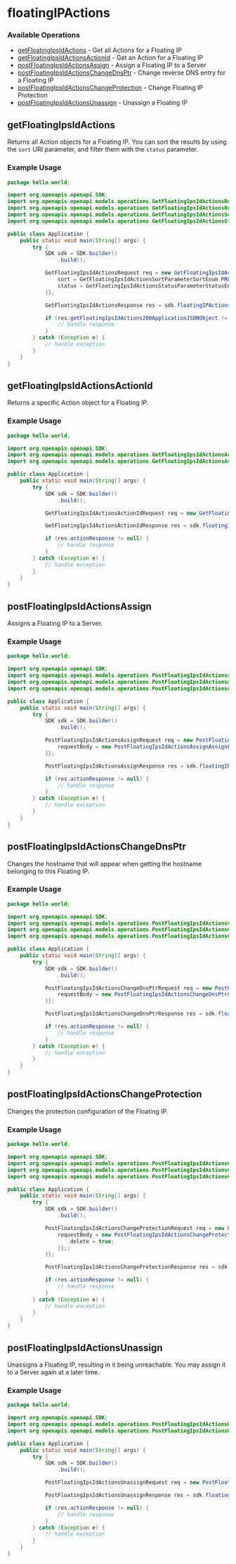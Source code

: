 # floatingIPActions

### Available Operations

* [getFloatingIpsIdActions](#getfloatingipsidactions) - Get all Actions for a Floating IP
* [getFloatingIpsIdActionsActionId](#getfloatingipsidactionsactionid) - Get an Action for a Floating IP
* [postFloatingIpsIdActionsAssign](#postfloatingipsidactionsassign) - Assign a Floating IP to a Server
* [postFloatingIpsIdActionsChangeDnsPtr](#postfloatingipsidactionschangednsptr) - Change reverse DNS entry for a Floating IP
* [postFloatingIpsIdActionsChangeProtection](#postfloatingipsidactionschangeprotection) - Change Floating IP Protection
* [postFloatingIpsIdActionsUnassign](#postfloatingipsidactionsunassign) - Unassign a Floating IP

## getFloatingIpsIdActions

Returns all Action objects for a Floating IP. You can sort the results by using the `sort` URI parameter, and filter them with the `status` parameter.

### Example Usage

```java
package hello.world;

import org.openapis.openapi.SDK;
import org.openapis.openapi.models.operations.GetFloatingIpsIdActionsRequest;
import org.openapis.openapi.models.operations.GetFloatingIpsIdActionsResponse;
import org.openapis.openapi.models.operations.GetFloatingIpsIdActionsSortParameterSortEnum;
import org.openapis.openapi.models.operations.GetFloatingIpsIdActionsStatusParameterStatusEnum;

public class Application {
    public static void main(String[] args) {
        try {
            SDK sdk = SDK.builder()
                .build();

            GetFloatingIpsIdActionsRequest req = new GetFloatingIpsIdActionsRequest(586513L) {{
                sort = GetFloatingIpsIdActionsSortParameterSortEnum.PROGRESS;
                status = GetFloatingIpsIdActionsStatusParameterStatusEnum.RUNNING;
            }};            

            GetFloatingIpsIdActionsResponse res = sdk.floatingIPActions.getFloatingIpsIdActions(req);

            if (res.getFloatingIpsIdActions200ApplicationJSONObject != null) {
                // handle response
            }
        } catch (Exception e) {
            // handle exception
        }
    }
}
```

## getFloatingIpsIdActionsActionId

Returns a specific Action object for a Floating IP.

### Example Usage

```java
package hello.world;

import org.openapis.openapi.SDK;
import org.openapis.openapi.models.operations.GetFloatingIpsIdActionsActionIdRequest;
import org.openapis.openapi.models.operations.GetFloatingIpsIdActionsActionIdResponse;

public class Application {
    public static void main(String[] args) {
        try {
            SDK sdk = SDK.builder()
                .build();

            GetFloatingIpsIdActionsActionIdRequest req = new GetFloatingIpsIdActionsActionIdRequest(164940L, 828940L);            

            GetFloatingIpsIdActionsActionIdResponse res = sdk.floatingIPActions.getFloatingIpsIdActionsActionId(req);

            if (res.actionResponse != null) {
                // handle response
            }
        } catch (Exception e) {
            // handle exception
        }
    }
}
```

## postFloatingIpsIdActionsAssign

Assigns a Floating IP to a Server.

### Example Usage

```java
package hello.world;

import org.openapis.openapi.SDK;
import org.openapis.openapi.models.operations.PostFloatingIpsIdActionsAssignAssignFloatingIPRequest;
import org.openapis.openapi.models.operations.PostFloatingIpsIdActionsAssignRequest;
import org.openapis.openapi.models.operations.PostFloatingIpsIdActionsAssignResponse;

public class Application {
    public static void main(String[] args) {
        try {
            SDK sdk = SDK.builder()
                .build();

            PostFloatingIpsIdActionsAssignRequest req = new PostFloatingIpsIdActionsAssignRequest(369808L) {{
                requestBody = new PostFloatingIpsIdActionsAssignAssignFloatingIPRequest(42L);;
            }};            

            PostFloatingIpsIdActionsAssignResponse res = sdk.floatingIPActions.postFloatingIpsIdActionsAssign(req);

            if (res.actionResponse != null) {
                // handle response
            }
        } catch (Exception e) {
            // handle exception
        }
    }
}
```

## postFloatingIpsIdActionsChangeDnsPtr

Changes the hostname that will appear when getting the hostname belonging to this Floating IP.

### Example Usage

```java
package hello.world;

import org.openapis.openapi.SDK;
import org.openapis.openapi.models.operations.PostFloatingIpsIdActionsChangeDnsPtrChangeDNSPTRRequest;
import org.openapis.openapi.models.operations.PostFloatingIpsIdActionsChangeDnsPtrRequest;
import org.openapis.openapi.models.operations.PostFloatingIpsIdActionsChangeDnsPtrResponse;

public class Application {
    public static void main(String[] args) {
        try {
            SDK sdk = SDK.builder()
                .build();

            PostFloatingIpsIdActionsChangeDnsPtrRequest req = new PostFloatingIpsIdActionsChangeDnsPtrRequest(4695L) {{
                requestBody = new PostFloatingIpsIdActionsChangeDnsPtrChangeDNSPTRRequest("server02.example.com", "1.2.3.4");;
            }};            

            PostFloatingIpsIdActionsChangeDnsPtrResponse res = sdk.floatingIPActions.postFloatingIpsIdActionsChangeDnsPtr(req);

            if (res.actionResponse != null) {
                // handle response
            }
        } catch (Exception e) {
            // handle exception
        }
    }
}
```

## postFloatingIpsIdActionsChangeProtection

Changes the protection configuration of the Floating IP.

### Example Usage

```java
package hello.world;

import org.openapis.openapi.SDK;
import org.openapis.openapi.models.operations.PostFloatingIpsIdActionsChangeProtectionChangeProtectionRequest;
import org.openapis.openapi.models.operations.PostFloatingIpsIdActionsChangeProtectionRequest;
import org.openapis.openapi.models.operations.PostFloatingIpsIdActionsChangeProtectionResponse;

public class Application {
    public static void main(String[] args) {
        try {
            SDK sdk = SDK.builder()
                .build();

            PostFloatingIpsIdActionsChangeProtectionRequest req = new PostFloatingIpsIdActionsChangeProtectionRequest(146441L) {{
                requestBody = new PostFloatingIpsIdActionsChangeProtectionChangeProtectionRequest() {{
                    delete = true;
                }};;
            }};            

            PostFloatingIpsIdActionsChangeProtectionResponse res = sdk.floatingIPActions.postFloatingIpsIdActionsChangeProtection(req);

            if (res.actionResponse != null) {
                // handle response
            }
        } catch (Exception e) {
            // handle exception
        }
    }
}
```

## postFloatingIpsIdActionsUnassign

Unassigns a Floating IP, resulting in it being unreachable. You may assign it to a Server again at a later time.

### Example Usage

```java
package hello.world;

import org.openapis.openapi.SDK;
import org.openapis.openapi.models.operations.PostFloatingIpsIdActionsUnassignRequest;
import org.openapis.openapi.models.operations.PostFloatingIpsIdActionsUnassignResponse;

public class Application {
    public static void main(String[] args) {
        try {
            SDK sdk = SDK.builder()
                .build();

            PostFloatingIpsIdActionsUnassignRequest req = new PostFloatingIpsIdActionsUnassignRequest(677817L);            

            PostFloatingIpsIdActionsUnassignResponse res = sdk.floatingIPActions.postFloatingIpsIdActionsUnassign(req);

            if (res.actionResponse != null) {
                // handle response
            }
        } catch (Exception e) {
            // handle exception
        }
    }
}
```
